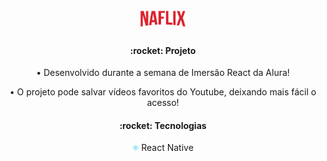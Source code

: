 <h1 align="center">
 <img src='./src/assets/img/Logo.png' width='15%'>
</h1>

<h4 align="center">:rocket: Projeto</h4>
<p align="center">• Desenvolvido durante a semana de Imersão React da Alura!<p>
<p align="center">• O projeto pode salvar vídeos favoritos do Youtube, deixando mais fácil o acesso!<p>

<h4 align="center">:rocket: Tecnologias</h4>
<p align="center">
    <img src='./public/logo512.png' width='2%'> React Native
<p>
